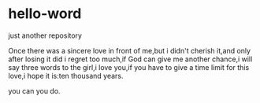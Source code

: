 # hello-word
just another repository

Once there was a sincere love in front of me,but i didn't cherish it,and only after losing it did i regret too much,if God can give me another chance,i will say three words to the girl,i love you,if you have to give a time limit for this love,i hope it is:ten thousand years.

you can you do.
